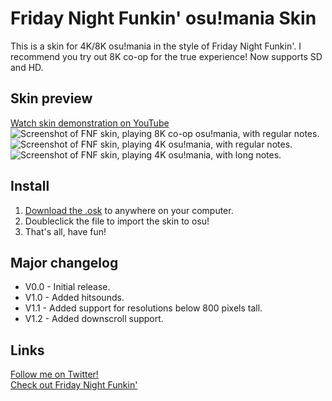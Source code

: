 # Friday Night Funkin' osu!mania Skin
This is a skin for 4K/8K osu!mania in the style of Friday Night Funkin'. I recommend you try out 8K co-op for the true experience! Now supports SD and HD.

## Skin preview
[Watch skin demonstration on YouTube](https://www.youtube.com/watch?v=hh8kt3sCxoY)  
![Screenshot of FNF skin, playing 8K co-op osu!mania, with regular notes.](https://github.com/Saltssaumure/fnf-osu-mania-skin/blob/master/screenshots/8k%20notes.jpg?raw=true)
![Screenshot of FNF skin, playing 4K osu!mania, with regular notes.](https://raw.githubusercontent.com/Saltssaumure/fnf-osu-mania-skin/master/screenshots/4k%20notes.jpg)
![Screenshot of FNF skin, playing 4K osu!mania, with long notes.](https://raw.githubusercontent.com/Saltssaumure/fnf-osu-mania-skin/master/screenshots/4k%20long%20notes.jpg)

## Install
1. [Download the .osk](https://github.com/Saltssaumure/fnf-osu-mania-skin/releases/download/v1.2/Friday.Night.Funkin.osk) to anywhere on your computer.
2. Doubleclick the file to import the skin to osu!
3. That's all, have fun!

## Major changelog
- V0.0 - Initial release.
- V1.0 - Added hitsounds.
- V1.1 - Added support for resolutions below 800 pixels tall.
- V1.2 - Added downscroll support.

## Links
[Follow me on Twitter!](https://twitter.com/Saltssaumure)  
[Check out Friday Night Funkin'](https://ninja-muffin24.itch.io/funkin)


